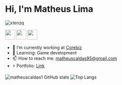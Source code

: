 # Hi, I'm Matheus Lima

<p align="left"> <img src="https://komarev.com/ghpvc/?username=verossim&label=Profile%20views&color=0e75b6&style=flat" alt="xtenzq" /> </p

<a href="https://twitter.com/matheuslc_" target="blank"><img height="32" width="32" src="https://unpkg.com/simple-icons@v5/icons/twitter.svg" /></a>
<a href="https://linkedin.com/in/matheus-c-lima" target="blank"><img height="32" width="32" src="https://unpkg.com/simple-icons@v5/icons/linkedin.svg" /></a>
<a href="https://instagram.com/matheuslc_" target="blank"><img height="32" width="32" src="https://unpkg.com/simple-icons@v5/icons/instagram.svg" /></a>

- 🔭 I’m currently working at [Corebiz](https://www.corebiz.ag/)
- 🌱 Learning: Game development
- 📫 How to reach me: matheuscaldas95@gmail.com
- ⚡ Portfolio: [Link](https://matheus-c-lima.vercel.app)


![matheuscaldas1 GitHub stats](https://github-readme-stats.vercel.app/api?username=matheuscaldas1&show_icons=true&theme=transparent)
![Top Langs](https://github-readme-stats.vercel.app/api/top-langs/?username=matheuscaldas1&layout=compact&theme=transparent)

